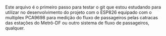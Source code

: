Este arquivo é o primeiro passo para testar o git que estou estudando para utilizar no desenvolvimento do projeto com o ESP826 equipado com o multiplex PCA9698 para medição do fluxo de passageiros pelas catracas das estações do Metrô-DF ou outro sistema de fluxo de passageiros, qualquer.

